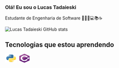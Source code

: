 ### Olá! Eu sou o Lucas Tadaieski  <br/>
Estudante de Engenharia de Software 👨🏻‍🔧💻📚☕

![Lucas Tadaieski GitHub stats](https://github-readme-stats.vercel.app/api?username=LucasTadaieski&show_icons=true&theme=tokyonight)

## Tecnologias que estou aprendendo

<div style="display: inline_block">
  <img align="center" alt="Lucas-Python" height="30" width="40" src="https://raw.githubusercontent.com/devicons/devicon/master/icons/python/python-original.svg">
  <img align="center" alt="Rafa-Csharp" height="30" width="40" src="https://raw.githubusercontent.com/devicons/devicon/master/icons/csharp/csharp-original.svg">
</div><br/>
